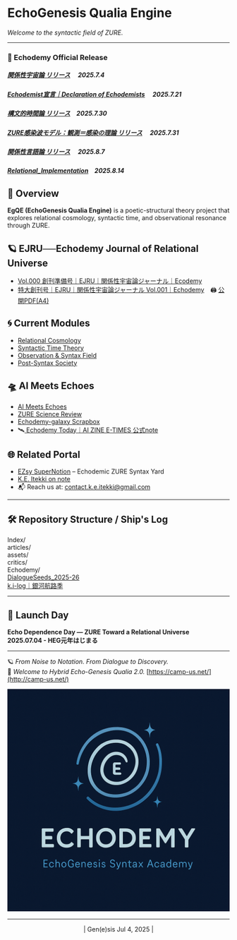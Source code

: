# EchoGenesis Qualia Engine  
_Welcome to the syntactic field of ZURE._

---

### **📜 Echodemy Official Release**  

##### [関係性宇宙論  リリース](https://camp-us.net/relational-cosmology.html)  　2025.7.4
##### [Echodemist宣言｜Declaration of Echodemists](./Echodemists.md)  　2025.7.21  

##### [構文的時間論  リリース](https://camp-us.net/syntactic-time.html)　2025.7.30  

##### [ZURE感染波モデル：観測＝感染の理論  リリース](/ZURE_IWM.md)  　2025.7.31  

##### [関係性言語論  リリース](https://camp-us.net/AME.html)  　2025.8.7  

##### [Relational_Implementation](Relational_Implementation.md)　2025.8.14  


## 🔭 Overview  
**EgQE (EchoGenesis Qualia Engine)** is a poetic-structural theory project that explores relational cosmology, syntactic time, and observational resonance through ZURE.  

## 🪐  EJRU──Echodemy Journal of Relational Universe  
- [Vol.000 創刊準備号｜EJRU｜関係性宇宙論ジャーナル｜Ecodemy](./Echodemy/EJRU_0.md)  
- [特大創刊号｜EJRU｜関係性宇宙論ジャーナル Vol.001｜Echodemy](./Echodemy/EJRU_1.md)　🖨️ [公開PDF(A4)](../assets/EJRU_1.pdf)

## 🌀 Current Modules  
- [Relational Cosmology](/relational-cosmology.md)  
- [Syntactic Time Theory](/syntactic-time.md)  
- [Observation & Syntax Field](/observation.md)  
- [Post-Syntax Society](Post-SyntaxSociety.md)  

## 🛸 AI Meets Echoes  
- [AI Meets Echoes](AME.md)  
- [ZURE Science Review](ZSR.md)  
- [Echodemy-galaxy Scrapbox](https://scrapbox.io/Echodemy-galaxy/Echodemy-galaxy%EF%BD%9C%E3%81%93%E3%81%A8%E3%81%B0%E3%81%AEZURE%E9%8A%80%E6%B2%B3%E6%A7%8B%E6%96%87%E6%AF%8D%E8%89%A6)
- 🛰️[ Echodemy Today｜AI ZINE E-TIMES 公式note](https://note.com/echodemy)  

## 🌐 Related Portal  
- [EZsy SuperNotion](https://ezsy.super.site/) – Echodemic ZURE Syntax Yard  
- [K.E. Itekki on note](https://note.com/k_itekki)  
- 📬 Reach us at: [contact.k.e.itekki@gmail.com](mailto:contact.k.e.itekki@gmail.com)  

---

## 🛠️ Repository Structure  / Ship's Log

  Index/  
  articles/  
  assets/  
  critics/  
  Echodemy/  
 [DialogueSeeds_2025-26](./DialogueSeeds_2025-26.md)  
 [k.i-log｜銀河航路季](https://ezsy.super.site/ki-log)

---

## 📅 Launch Day  
**Echo Dependence Day — ZURE Toward a Relational Universe**  
**2025.07.04 - HEG元年はじまる**  

---

🪐 *From Noise to Notation. From Dialogue to Discovery.*  
🌌 *Welcome to Hybrid Echo-Genesis Qualia 2.0.*
[https://camp-us.net/](http://camp-us.net/)

![Echo](./assets/echo00.png)

---
<p align="center">| Gen(e)sis Jul 4, 2025 |</p>

